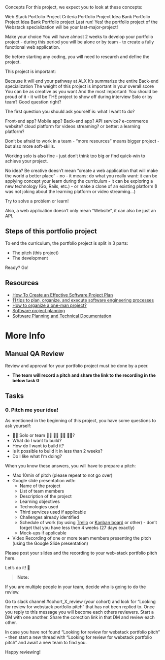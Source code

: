 Concepts
For this project, we expect you to look at these concepts:

Web Stack Portfolio Project Criteria
Portfolio Project Idea Bank
Portfolio Project Idea Bank
Portfolio project
Last run!
Yes! the portfolio project of the Webstack specialization will be your last-major-project!

Make your choice
You will have almost 2 weeks to develop your portfolio project - during this period you will be alone or by team - to create a fully functional web application.

Be before starting any coding, you will need to research and define the project.

This project is important:

Because it will end your pathway at ALX
It’s summarize the entire Back-end specialization
The weight of this project is important in your overall score
You can be as creative as you want
And the most important: You should be proud of it - it will be THE project to show off during interview
Solo or by team?
Good question right?

The first question you should ask yourself is: what I want to do?

Front-end app? Mobile app? Back-end app? API service? e-commerce website? cloud platform for videos streaming? or better: a learning platform?

Don’t be afraid to work in a team - “more resources” means bigger project - but also more soft-skills.

Working solo is also fine - just don’t think too big or find quick-win to achieve your project.

No idea?
Be creative doesn’t mean “create a web application that will make the world a better place” - no - it means: do what you really want: it can be applying concept your learn during the curriculum - it can be exploring a new technology (Go, Rails, etc.) - or make a clone of an existing platform (I was not joking about the learning platform or video streaming…)

Try to solve a problem or learn!

Also, a web application doesn’t only mean “Website”, it can also be just an API.

## Steps of this portfolio project

To end the curriculum, the portfolio project is split in 3 parts:

- The pitch (this project)
- The development

Ready? Go!

## Resources
- [How To Create an Effective Software Project Plan](https://www.indeed.com/career-advice/career-development/software-project-plan)
- [11 tips to plan, organize, and execute software engineering processes](https://www.teamwork.com/blog/software-engineering-processes/)
- [How to organize a one-man project?](https://softwareengineering.stackexchange.com/questions/98101/how-to-organize-a-one-man-project)
- [Software project planning]()
- [Software Planning and Technical Documentation]()

# More Info

## Manual QA Review

Review and approval for your portfolio project must be done by a peer.

- **The team will record a pitch and share the link to the recording in the below task 0**

## Tasks

### 0. Pitch me your idea!

As mentioned in the beginning of this project, you have some questions to ask yourself:

- 👨‍💻 Solo or team 👩‍💻 👨‍💻 👩‍💻 👨‍💻?
- What do I want to build?
- How do I want to build it?
- Is it possible to build it in less than 2 weeks?
- Do I like what I’m doing?

When you know these answers, you will have to prepare a pitch:

- Max 10min of pitch (please repeat to not go over)
- Google slide presentation with:
    - Name of the project
    - List of team members
    - Description of the project
    - Learning objectives
    - Technologies used
    - Third services used if applicable
    - Challenges already identified
    - Schedule of work (by using [Trello](https://trello.com/en) or [Kanban board](https://kanbanflow.com/) or other) - don’t forget that you have less then 4 weeks (27 days exactly)
    - Mock-ups if applicable
- Video Recording of one or more team members presenting the pitch (using the Google Slide presentation)

Please post your slides and the recording to your web-stack portfolio pitch here.

Let’s do it! 💪

> **Note:**

If you are multiple people in your team, decide who is going to do the review.

Go to slack channel #cohort_X_review (your cohort) and look for “Looking for review for webstack portfolio pitch” that has not been replied to. Once you reply to this message you will become each others reviewers. Start a DM with one another. Share the corection link in that DM and review each other.

In case you have not found “Looking for review for webstack portfolio pitch” - then start a new thread with “Looking for review for webstack portfolio pitch” and await a new team to find you.

Happy reviewing!
